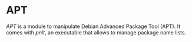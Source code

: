 # APT

*APT* is a module to manipulate Debian Advanced Package Tool (APT).
It comes with *pnlt*, an executable that allows to manage package name
lists.

